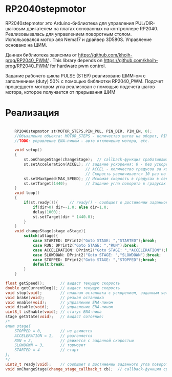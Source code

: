 # RP2040stepmotor

RP2040stepmotor это Arduino-библиотека для управления PUL/DIR-шаговым двигателем на платах основанных на контроллере RP2040. Реализовывалась для управлением поворотным столом. Использовался мотор аля Nema17 и драйвер 3D580S. 
Управление основано на ШИМ.

Данная библиотека зависима от https://github.com/khoih-prog/RP2040_PWM/ .
This library depends on https://github.com/khoih-prog/RP2040_PWM/ for hardware pwm control.

Задание рабочего цикла PULSE (STEP) реализовано ШИМ-ом с заполнением (duty) 50% с помощью библиотки RP2040_PWM.
Подсчет прошедшего мотором угла реализован с помощью подсчета шагов мотора, которое получается от прерывания ШИМ


# Реализация

```cpp
    
    RP2040stepmotor st(MOTOR_STEPS,PIN_PUL, PIN_DIR, PIN_EN, 0);
    //Объявление объекта: MOTOR_STEPS - количество шагов на оборот, PIN_PUL - пин Pulse(Step), PIN_DIR - пин направления (Direction,Dir), PIN_EN - пин ENA, false (0) - инверсия ENA
    //TODO: управление ENA-пином - авто отключение мотора, etc.

    void setup()
    {    
        st.onChangeStage(changeStage);  // callback-функция срабатывающая при измениении состояния
        st.setAcceleration(ACCEL); // задание ускорения: 0 - без ускорения (сразу искомая скорость). 
                                   // ACCEL - количество градусов за которое наберется искомая скорость. 
                                   // Скорость увеличивается 10 раз по 1/10 от заданной MAX_SPEED
        st.setMaxSpeed(MAX_SPEED); // Искомая скорость в градусах в секунду
        st.setTarget(1440);        // Задание угла поворота в градусах (может быть отрицательной для смены неаправления движения) 
    }
    void loop()
    {     
        if(st.ready()){     // ready() - сообщает о достижении заданного угла поворота            
            if(dir>0) dir=-1.0; else dir=1.0;
            delay(1000);
            st.setTarget(dir * 1440.0);            
        }
    }
    void changeStage(stage aStage){
        switch(aStage){
            case STARTED: DPrint2("Goto STAGE: ","STARTED");break;
            case RUN: DPrint2("Goto STAGE: ","RUN");break;
            case ACCELERATION: DPrint2("Goto STAGE: ","ACCELERATION");break;
            case SLOWDOWN: DPrint2("Goto STAGE: ","SLOWDOWN");break;
            case STOPPED: DPrint2("Goto STAGE: ","STOPPED");break;
            default:break;
        }
    }   
```

```cpp
float getSpeed();       // выдаст текущую скорость
double getCurrentDeg(); // выдаст текущую скорость
void stop(void);        // плавная остановка с ускорением, заданным setAcceleration
void brake(void);       // резкая остановка
void enable(void);      // управление ENA-пином
void disable(void);     // управление ENA-пином
uint8_t isEnable(void); // статус ENA-пина
stage getState(void);   // выдаст сотояние: 
/*
enum stage{
    STOPPED = 0,        // не движется
    ACCELERATION = 1,   // разгоняется
    RUN = 2,            // движется с заданной скоростью
    SLOWDOWN = 3,       // тормозит
    STARTED = 4         // старт
};
*/
uint8_t ready(void);    // сообщает о достижении заданного угла поворота (однократный опрос флага)
void onChangeStage(change_stage_callback_t cb);  // callback-функция срабатывающая при измениении состояния
```